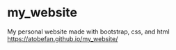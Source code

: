# my_website
My personal website made with bootstrap, css, and html
https://atobefan.github.io/my_website/
